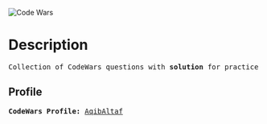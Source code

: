 ![Code Wars](https://user-images.githubusercontent.com/61707240/155887018-5f0a6315-2af0-469b-a9ea-edd9e6ead850.png)
# Description
<pre>Collection of CodeWars questions with <strong>solution</strong> for practice and improving your programming skills!</pre>
## Profile
<pre><Strong>CodeWars Profile:</strong> <a href ="https://www.codewars.com/users/aqibaltaf">AqibAltaf</a></pre>

